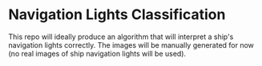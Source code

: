 # Navigation Lights Classification

This repo will ideally produce an algorithm that will interpret a ship's navigation
lights correctly. The images will be manually generated for now (no real images of ship navigation lights will be used).
